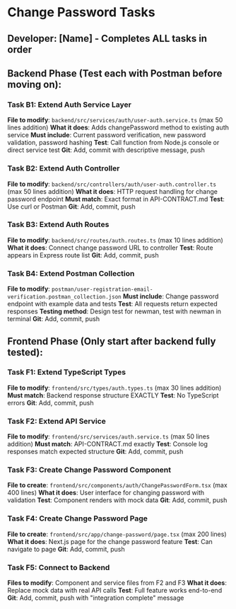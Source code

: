 # Change Password Tasks

## Developer: [Name] - Completes ALL tasks in order

## Backend Phase (Test each with Postman before moving on):

### Task B1: Extend Auth Service Layer
**File to modify**: `backend/src/services/auth/user-auth.service.ts` (max 50 lines addition)
**What it does**: Adds changePassword method to existing auth service
**Must include**: Current password verification, new password validation, password hashing
**Test**: Call function from Node.js console or direct service test
**Git**: Add, commit with descriptive message, push

### Task B2: Extend Auth Controller
**File to modify**: `backend/src/controllers/auth/user-auth.controller.ts` (max 50 lines addition)
**What it does**: HTTP request handling for change password endpoint
**Must match**: Exact format in API-CONTRACT.md
**Test**: Use curl or Postman
**Git**: Add, commit, push

### Task B3: Extend Auth Routes
**File to modify**: `backend/src/routes/auth.routes.ts` (max 10 lines addition)
**What it does**: Connect change password URL to controller
**Test**: Route appears in Express route list
**Git**: Add, commit, push

### Task B4: Extend Postman Collection
**File to modify**: `postman/user-registration-email-verification.postman_collection.json`
**Must include**: Change password endpoint with example data and tests
**Test**: All requests return expected responses
**Testing method**: Design test for newman, test with newman in terminal
**Git**: Add, commit, push

## Frontend Phase (Only start after backend fully tested):

### Task F1: Extend TypeScript Types
**File to modify**: `frontend/src/types/auth.types.ts` (max 30 lines addition)
**Must match**: Backend response structure EXACTLY
**Test**: No TypeScript errors
**Git**: Add, commit, push

### Task F2: Extend API Service
**File to modify**: `frontend/src/services/auth.service.ts` (max 50 lines addition)
**Must match**: API-CONTRACT.md exactly
**Test**: Console log responses match expected structure
**Git**: Add, commit, push

### Task F3: Create Change Password Component
**File to create**: `frontend/src/components/auth/ChangePasswordForm.tsx` (max 400 lines)
**What it does**: User interface for changing password with validation
**Test**: Component renders with mock data
**Git**: Add, commit, push

### Task F4: Create Change Password Page
**File to create**: `frontend/src/app/change-password/page.tsx` (max 200 lines)
**What it does**: Next.js page for the change password feature
**Test**: Can navigate to page
**Git**: Add, commit, push

### Task F5: Connect to Backend
**Files to modify**: Component and service files from F2 and F3
**What it does**: Replace mock data with real API calls
**Test**: Full feature works end-to-end
**Git**: Add, commit, push with "integration complete" message